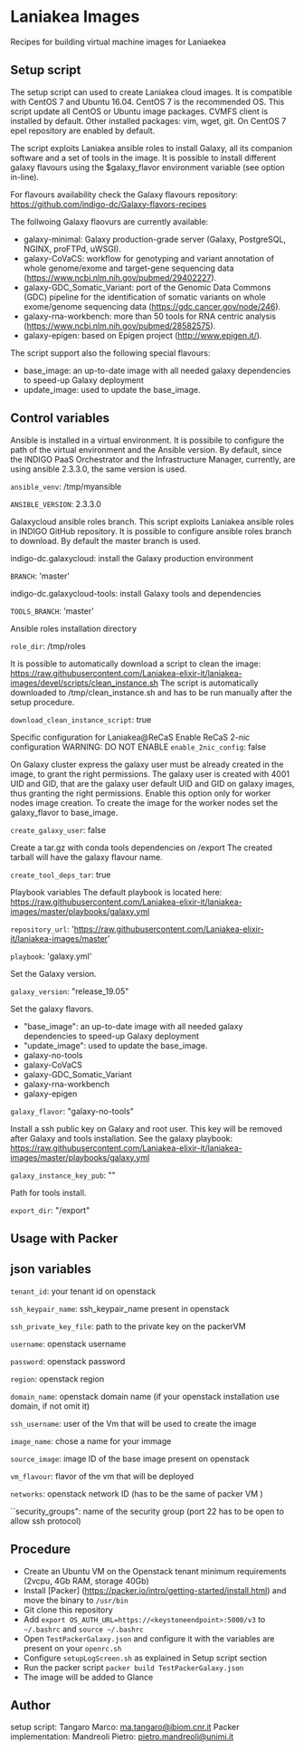 Laniakea Images
===============

Recipes for building virtual machine images for Laniaekea

Setup script
------------

The setup script can used to create Laniakea cloud images. It is compatible with CentOS 7 and Ubuntu 16.04. CentOS 7 is the recommended OS.
This script update all CentOS or Ubuntu image packages. CVMFS client is installed by default. Other installed packages: vim, wget, git.
On CentOS 7 epel repository are enabled by default.
 
The script exploits Laniakea ansible roles to install Galaxy, all its companion software and a set of tools in the image.
It is possible to install different galaxy flavours using the $galaxy_flavor environment variable (see option in-line).

For flavours availability check the Galaxy flavours repository: https://github.com/indigo-dc/Galaxy-flavors-recipes

The follwoing Galaxy flaovurs are currently available:

- galaxy-minimal: Galaxy production-grade server (Galaxy, PostgreSQL, NGINX, proFTPd, uWSGI).
- galaxy-CoVaCS: workflow for genotyping and variant annotation of whole genome/exome and target-gene sequencing data (https://www.ncbi.nlm.nih.gov/pubmed/29402227).
- galaxy-GDC_Somatic_Variant: port of the Genomic Data Commons (GDC) pipeline for the identification of somatic variants on whole exome/genome sequencing data (https://gdc.cancer.gov/node/246).
- galaxy-rna-workbench: more than 50 tools for RNA centric analysis (https://www.ncbi.nlm.nih.gov/pubmed/28582575).
- galaxy-epigen: based on Epigen project (http://www.epigen.it/).

The script support also the following special flavours:
- base_image: an up-to-date image with all needed galaxy dependencies to speed-up Galaxy deployment
- update_image: used to update the base_image.

Control variables
-----------------

Ansible is installed in a virtual environment.
It is possibile to configure the path of the virtual environment and the Ansible version.
By default, since the INDIGO PaaS Orchestrator and the Infrastructure Manager, currently, are using ansible 2.3.3.0, the same version is used.

``ansible_venv``: /tmp/myansible

``ANSIBLE_VERSION``: 2.3.3.0

Galaxycloud ansible roles branch.
This script exploits Laniakea ansible roles in INDIGO GitHub repository.
It is possible to configure ansible roles branch to download. By default the master branch is used.

indigo-dc.galaxycloud: install the Galaxy production environment

``BRANCH``: 'master'

indigo-dc.galaxycloud-tools: install Galaxy tools and dependencies 

``TOOLS_BRANCH``: 'master'

Ansible roles installation directory

``role_dir``: /tmp/roles

It is possible to automatically download a script to clean the image:
https://raw.githubusercontent.com/Laniakea-elixir-it/laniakea-images/devel/scripts/clean_instance.sh
The script is automatically downloaded to /tmp/clean_instance.sh and has to be run manually
after the setup procedure.

``download_clean_instance_script``: true

Specific configuration for Laniakea@ReCaS
Enable ReCaS 2-nic configuration
WARNING: DO NOT ENABLE
``enable_2nic_config``: false

On Galaxy cluster express the galaxy user must be already created in the image, to grant the right permissions.
The galaxy user is created with 4001 UID and GID, that are the galaxy user default UID and GID on galaxy images, thus granting the right permissions.
Enable this option only for worker nodes image creation.
To create the image for the worker nodes set the galaxy_flavor to base_image.

``create_galaxy_user``: false

Create a tar.gz with conda tools dependencies on /export
The created tarball will have the galaxy flavour name.

``create_tool_deps_tar``: true

Playbook variables
The default playbook is located here: https://raw.githubusercontent.com/Laniakea-elixir-it/laniakea-images/master/playbooks/galaxy.yml

``repository_url``: 'https://raw.githubusercontent.com/Laniakea-elixir-it/laniakea-images/master'

``playbook``: 'galaxy.yml'

Set the Galaxy version.

``galaxy_version``: "release_19.05"

Set the galaxy flavors.
- "base_image": an up-to-date image with all needed galaxy dependencies to speed-up Galaxy deployment
- "update_image": used to update the base_image.
- galaxy-no-tools
- galaxy-CoVaCS
- galaxy-GDC_Somatic_Variant
- galaxy-rna-workbench
- galaxy-epigen

``galaxy_flavor``: "galaxy-no-tools"

Install a ssh public key on Galaxy and root user.
This key will be removed after Galaxy and tools installation.
See the galaxy playbook: https://raw.githubusercontent.com/Laniakea-elixir-it/laniakea-images/master/playbooks/galaxy.yml

``galaxy_instance_key_pub``: ""

Path for tools install.

``export_dir``: "/export"

Usage with Packer
-----------------

json variables
--------------

``tenant_id``: your tenant id on openstack

``ssh_keypair_name``: ssh_keypair_name present in openstack

``ssh_private_key_file``: path to the private key on the packerVM

``username``: openstack username 

``password``: openstack password

``region``: openstack region

``domain_name``: openstack domain name (if your openstack installation use domain, if not omit it)

``ssh_username``: user of the Vm that will be used to create the image

``image_name``: chose a name for your immage

``source_image``: image ID of the base image present on openstack

``vm_flavour``: flavor of the vm that will be deployed

``networks``: openstack network ID (has to be the same of packer VM )

``security_groups": name of the security group (port 22 has to be open to allow ssh protocol)

Procedure
---------

- Create an Ubuntu VM on the Openstack tenant minimum requirements (2vcpu, 4Gb RAM, storage 40Gb)
- Install [Packer] (https://packer.io/intro/getting-started/install.html) and move the binary to `/usr/bin`
- Git clone this repository
- Add `export OS_AUTH_URL=https://<keystoneendpoint>:5000/v3` to `~/.bashrc` and `source ~/.bashrc`
- Open `TestPackerGalaxy.json` and configure it with the variables are present on your `openrc.sh`
- Configure `setupLogScreen.sh` as explained in Setup script section
- Run the packer script `packer build TestPackerGalaxy.json`
- The image will be added to Glance


Author
------

setup script: Tangaro Marco: ma.tangaro@ibiom.cnr.it
Packer implementation: Mandreoli Pietro: pietro.mandreoli@unimi.it
